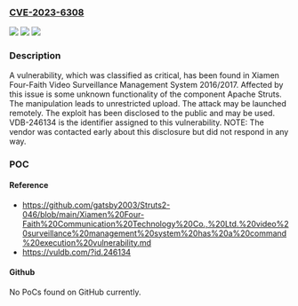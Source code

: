### [CVE-2023-6308](https://cve.mitre.org/cgi-bin/cvename.cgi?name=CVE-2023-6308)
![](https://img.shields.io/static/v1?label=Product&message=Video%20Surveillance%20Management%20System&color=blue)
![](https://img.shields.io/static/v1?label=Version&message=%3D%202016%20&color=brighgreen)
![](https://img.shields.io/static/v1?label=Vulnerability&message=CWE-434%20Unrestricted%20Upload&color=brighgreen)

### Description

A vulnerability, which was classified as critical, has been found in Xiamen Four-Faith Video Surveillance Management System 2016/2017. Affected by this issue is some unknown functionality of the component Apache Struts. The manipulation leads to unrestricted upload. The attack may be launched remotely. The exploit has been disclosed to the public and may be used. VDB-246134 is the identifier assigned to this vulnerability. NOTE: The vendor was contacted early about this disclosure but did not respond in any way.

### POC

#### Reference
- https://github.com/gatsby2003/Struts2-046/blob/main/Xiamen%20Four-Faith%20Communication%20Technology%20Co.,%20Ltd.%20video%20surveillance%20management%20system%20has%20a%20command%20execution%20vulnerability.md
- https://vuldb.com/?id.246134

#### Github
No PoCs found on GitHub currently.

